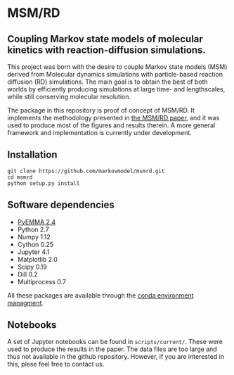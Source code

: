 # MSM/RD
## Coupling Markov state models of molecular kinetics with reaction-diffusion simulations.

This project was born with the desire to couple Markov state models (MSM) derived from Molecular dynamics simulations with particle-based reaction diffusion (RD) simulations. The main goal is to obtain the best of both worlds by efficiently producing simulations at large time- and lengthscales, while still conserving molecular resolution.

The package in this repository is proof of concept of MSM/RD. It implements the methodology presented in [the MSM/RD paper](https://doi.org/10.1063/1.5020294), and it was used to produce most of the figures and results therein. A more general framework and implementation is currently under development.

## Installation
```
git clone https://github.com/markovmodel/msmrd.git
cd msmrd
python setup.py install
```

## Software dependencies
- [PyEMMA 2.4](http://emma-project.org/latest/)
- Python 2.7 
- Numpy 1.12
- Cython 0.25
- Jupyter 4.1
- Matplotlib 2.0
- Scipy 0.19
- Dill 0.2 
- Multiprocess 0.7

All these packages are available through the [conda environment managment](https://conda.io/docs/).

## Notebooks
A set of Jupyter notebooks can be found in `scripts/current/`. These were used to produce the results in the paper. The data files are too large and thus not available in the github repository. However, if you are interested in this, plese feel free to contact us.
